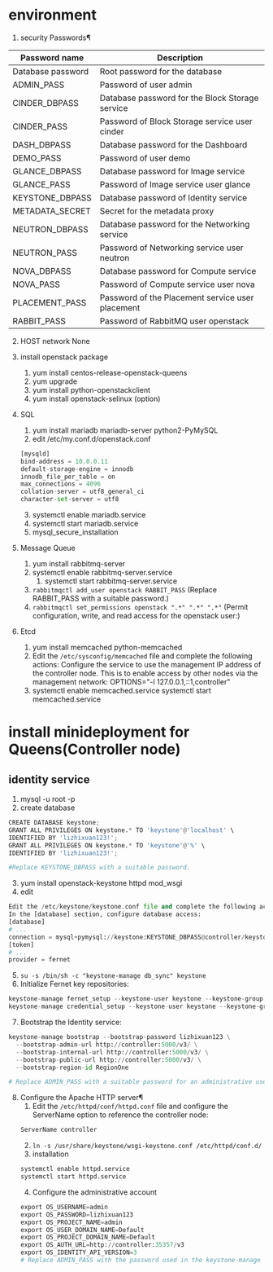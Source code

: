 # environment

1. security
Passwords¶

|Password name	    |   Description|
|-------------------|--------------|
|Database password           	|Root password for the database|
|ADMIN_PASS	                    |Password of user admin|
|CINDER_DBPASS	                |Database password for the Block Storage service
|CINDER_PASS	                  |  Password of Block Storage service user cinder|
|DASH_DBPASS	                 |   Database password for the Dashboard|
|DEMO_PASS	                    |Password of user demo|
|GLANCE_DBPASS	                |Database password for Image service|
|GLANCE_PASS	                   | Password of Image service user glance|
|KEYSTONE_DBPASS	              |  Database password of Identity service|
|METADATA_SECRET	             |   Secret for the metadata proxy|
|NEUTRON_DBPASS	                |Database password for the Networking service|
|NEUTRON_PASS	                |Password of Networking service user neutron|
|NOVA_DBPASS	                 |   Database password for Compute service|
|NOVA_PASS	                    |Password of Compute service user nova|
|PLACEMENT_PASS	                |Password of the Placement service user placement|
|RABBIT_PASS	                   | Password of RabbitMQ user openstack|

2. HOST network None

3. install openstack package
    1. yum install centos-release-openstack-queens
    2. yum upgrade
    3. yum install python-openstackclient
    4. yum install openstack-selinux (option)

4. SQL
    1. yum install mariadb mariadb-server python2-PyMySQL
    2. edit /etc/my.conf.d/openstack.conf
    ```python
    [mysqld]
    bind-address = 10.0.0.11
    default-storage-engine = innodb
    innodb_file_per_table = on
    max_connections = 4096
    collation-server = utf8_general_ci
    character-set-server = utf8
    ```
    3. systemctl enable mariadb.service
    4. systemctl start mariadb.service
    5. mysql_secure_installation

5. Message Queue
    1. yum install rabbitmq-server
    2.  systemctl enable rabbitmq-server.service
        1. systemctl start rabbitmq-server.service
    3. `rabbitmqctl add_user openstack RABBIT_PASS`  (Replace RABBIT_PASS with a suitable password.)
    4. `rabbitmqctl set_permissions openstack ".*" ".*" ".*"` (Permit configuration, write, and read access for the openstack user:)

6. Etcd
    1. yum install memcached python-memcached
    2. Edit the `/etc/sysconfig/memcached` file and complete the following actions:
    Configure the service to use the management IP address of the controller node. This is to enable access by other nodes via the management network:
    OPTIONS="-l 127.0.0.1,::1,controller"
    3. systemctl enable memcached.service
        systemctl start memcached.service

# install minideployment for Queens(Controller node)

## identity service
1. mysql -u root -p
2. create database
```python
CREATE DATABASE keystone;
GRANT ALL PRIVILEGES ON keystone.* TO 'keystone'@'localhost' \
IDENTIFIED BY 'lizhixuan123!';
GRANT ALL PRIVILEGES ON keystone.* TO 'keystone'@'%' \
IDENTIFIED BY 'lizhixuan123!';

#Replace KEYSTONE_DBPASS with a suitable password.
```
3. yum install openstack-keystone httpd mod_wsgi
4. edit
```python
Edit the /etc/keystone/keystone.conf file and complete the following actions:
In the [database] section, configure database access:
[database]
# ...
connection = mysql+pymysql://keystone:KEYSTONE_DBPASS@controller/keystone
[token]
# ...
provider = fernet
```
5. `su -s /bin/sh -c "keystone-manage db_sync" keystone`
6. Initialize Fernet key repositories:
```python
keystone-manage fernet_setup --keystone-user keystone --keystone-group keystone
keystone-manage credential_setup --keystone-user keystone --keystone-group keystone
```
7. Bootstrap the Identity service:
```python
keystone-manage bootstrap --bootstrap-password lizhixuan123 \
  --bootstrap-admin-url http://controller:5000/v3/ \
  --bootstrap-internal-url http://controller:5000/v3/ \
  --bootstrap-public-url http://controller:5000/v3/ \
  --bootstrap-region-id RegionOne

# Replace ADMIN_PASS with a suitable password for an administrative user.
```
8. Configure the Apache HTTP server¶
    1. Edit the `/etc/httpd/conf/httpd.conf` file and configure the ServerName option to reference the controller node:
    ```python
    ServerName controller
    ```
    2. `ln -s /usr/share/keystone/wsgi-keystone.conf /etc/httpd/conf.d/`
    3. installation
    ```python
    systemctl enable httpd.service
    systemctl start httpd.service
    ```
    4. Configure the administrative account
    ```python
    export OS_USERNAME=admin
    export OS_PASSWORD=lizhixuan123
    export OS_PROJECT_NAME=admin
    export OS_USER_DOMAIN_NAME=Default
    export OS_PROJECT_DOMAIN_NAME=Default
    export OS_AUTH_URL=http://controller:35357/v3
    export OS_IDENTITY_API_VERSION=3
    # Replace ADMIN_PASS with the password used in the keystone-manage bootstrap command in keystone-install-configure-rdo.
    ```


